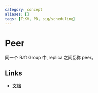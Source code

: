 ```yaml
---
category: concept
aliases: []
tags: [TiKV, PD, sig/scheduling]
---
```

# Peer

同一个 Raft Group 中, replica 之间互称 peer。

## Links

- [文档](https://docs.pingcap.com/zh/tidb/stable/glossary#regionpeerraft-group)
